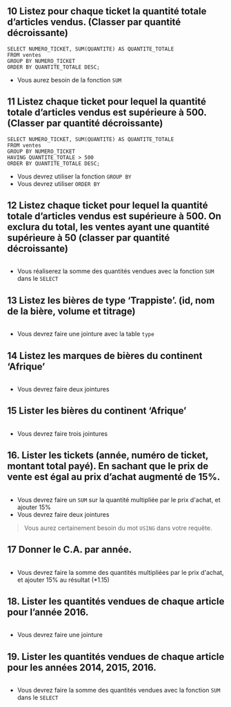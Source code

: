 ## 10 Listez pour chaque ticket la quantité totale d’articles vendus. (Classer par quantité décroissante)

```mysql
SELECT NUMERO_TICKET, SUM(QUANTITE) AS QUANTITE_TOTALE
FROM ventes
GROUP BY NUMERO_TICKET
ORDER BY QUANTITE_TOTALE DESC;
```

- Vous aurez besoin de la fonction `SUM`



## 11 Listez chaque ticket pour lequel la quantité totale d’articles vendus est supérieure à 500. (Classer par quantité décroissante)

```mysql
SELECT NUMERO_TICKET, SUM(QUANTITE) AS QUANTITE_TOTALE
FROM ventes
GROUP BY NUMERO_TICKET
HAVING QUANTITE_TOTALE > 500
ORDER BY QUANTITE_TOTALE DESC;
```

- Vous devrez utiliser la fonction `GROUP BY`
- Vous devrez utiliser `ORDER BY`

## 12 Listez chaque ticket pour lequel la quantité totale d’articles vendus est supérieure à 500. On exclura du total, les ventes ayant une quantité supérieure à 50 (classer par quantité décroissante)

```mysql
```

- Vous réaliserez la somme des quantités vendues avec la fonction `SUM` dans le `SELECT`

## 13 Listez les bières de type ‘Trappiste’. (id, nom de la bière, volume et titrage)

```mysql
```

- Vous devrez faire une jointure avec la table `type`

## 14 Listez les marques de bières du continent ‘Afrique’

```mysql

```

- Vous devrez faire deux jointures

## 15 Lister les bières du continent ‘Afrique’

```mysql
```

- Vous devrez faire trois jointures

## 16. Lister les tickets (année, numéro de ticket, montant total payé). En sachant que le prix de vente est égal au prix d’achat augmenté de 15%.

```mysql

```

- Vous devrez faire un `SUM` sur la quantité multipliée par le prix d'achat, et ajouter 15% 
- Vous devrez faire deux jointures

> Vous aurez certainement besoin du mot `USING` dans votre requête.

## 17  Donner le C.A. par année.

```mysql
```

- Vous devrez faire la somme des quantités multipliées par le prix d'achat, et ajouter 15% au résultat (*1.15)

## 18. Lister les quantités vendues de chaque article pour l’année 2016.

```mysql

```

- Vous devrez faire une jointure

## 19. Lister les quantités vendues de chaque article pour les années 2014, 2015, 2016.

```mysql

```

- Vous devrez faire la somme des quantités vendues avec la fonction `SUM` dans le `SELECT`
